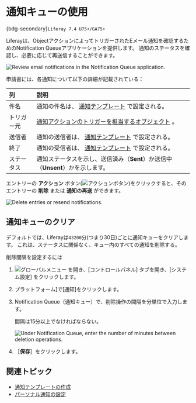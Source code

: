 # 通知キューの使用

{bdg-secondary}`Liferay 7.4 U75+/GA75+`

Liferayは、ObjectアクションによってトリガーされたEメール通知を確認するためのNotification Queueアプリケーションを提供します。 通知のステータスを確認し、必要に応じて再送信することができます。

![Review email notifications in the Notification Queue application.](./using-the-notification-queue/images/01.png)

申請書には、各通知について以下の詳細が記載されている：

| 列     | 説明                                                                                                                                                               |
| :---- | :--------------------------------------------------------------------------------------------------------------------------------------------------------------- |
| 件名    | 通知の件名は、 [通知テンプレート](./creating-notification-templates.md) で設定される。                                                                                       |
| トリガー元 | [通知アクションのトリガーを担当するオブジェクト](../../building-applications/objects/creating-and-managing-objects/actions/defining-object-actions.md#notification-actions) 。 |
| 送信者   | 通知の送信者は、 [通知テンプレート](./creating-notification-templates.md) で設定される。                                                                                      |
| 終了    | 通知の受信者は、 [通知テンプレート](./creating-notification-templates.md) で設定される。                                                                                      |
| ステータス | 通知ステータスを示し、送信済み（**Sent**）か送信中（**Unsent**）かを示します。                                                                                                                     |

エントリーの **アクション** ボタン(![アクションボタン](../../images/icon-actions.png))をクリックすると、そのエントリーの **削除** または **通知の再送** ができます。

![Delete entries or resend notifications.](./using-the-notification-queue/images/02.png)

## 通知キューのクリア

デフォルトでは、Liferayは`43200`分(つまり30日)ごとに通知キューをクリアします。 これは、ステータスに関係なく、キュー内のすべての通知を削除する。

削除間隔を設定するには

1. ![グローバルメニュー](../../images/icon-applications-menu.png) を開き、[コントロールパネル] タブを開き、[システム設定] をクリックします。

1. プラットフォーム]で[通知]をクリックします。

1. Notification Queue（通知キュー）で、削除操作の間隔を分単位で入力します。

   間隔は15分以上でなければならない。

   ![Under Notification Queue, enter the number of minutes between deletion operations.](./using-the-notification-queue/images/03.png)

1. ［**保存**］をクリックします。

## 関連トピック

* [通知テンプレートの作成](./creating-notification-templates.md)
* [パーソナル通知の設定](./configuring-personal-notifications.md)
